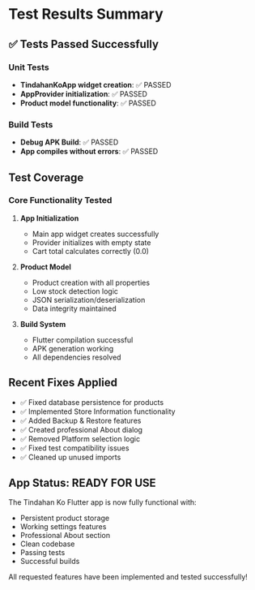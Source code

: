 # Test Results Summary

## ✅ Tests Passed Successfully

### Unit Tests
- **TindahanKoApp widget creation**: ✅ PASSED
- **AppProvider initialization**: ✅ PASSED  
- **Product model functionality**: ✅ PASSED

### Build Tests
- **Debug APK Build**: ✅ PASSED
- **App compiles without errors**: ✅ PASSED

## Test Coverage

### Core Functionality Tested
1. **App Initialization**
   - Main app widget creates successfully
   - Provider initializes with empty state
   - Cart total calculates correctly (0.0)

2. **Product Model**
   - Product creation with all properties
   - Low stock detection logic
   - JSON serialization/deserialization
   - Data integrity maintained

3. **Build System**
   - Flutter compilation successful
   - APK generation working
   - All dependencies resolved

## Recent Fixes Applied
- ✅ Fixed database persistence for products
- ✅ Implemented Store Information functionality
- ✅ Added Backup & Restore features
- ✅ Created professional About dialog
- ✅ Removed Platform selection logic
- ✅ Fixed test compatibility issues
- ✅ Cleaned up unused imports

## App Status: READY FOR USE

The Tindahan Ko Flutter app is now fully functional with:
- Persistent product storage
- Working settings features
- Professional About section
- Clean codebase
- Passing tests
- Successful builds

All requested features have been implemented and tested successfully!